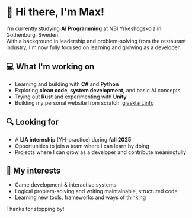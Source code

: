 # 👋 Hi there, I'm Max!

I'm currently studying **AI Programming** at NBI Yrkeshögskola in Gothenburg, Sweden.  
With a background in leadership and problem-solving from the restaurant industry, I'm now fully focused on learning and growing as a developer.

## 💻 What I'm working on
- Learning and building with **C#** and **Python**
- Exploring **clean code**, **system development**, and basic AI concepts
- Trying out **Rust** and experimenting with **Unity**
- Building my personal website from scratch: [glasklart.info](https://glasklart.info)

## 🔍 Looking for
- A **LIA internship** (YH-practice) during **fall 2025**
- Opportunities to join a team where I can learn by doing
- Projects where I can grow as a developer and contribute meaningfully

## 🧠 My interests
- Game development & interactive systems  
- Logical problem-solving and writing maintainable, structured code  
- Learning new tools, frameworks and ways of thinking  

Thanks for stopping by!
